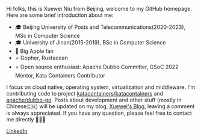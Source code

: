 Hi folks, this is Xuewei Niu from Beijing, welcome to my GitHub homepage. Here are some brief introduction about me:

- 🎓 Beijing University of Posts and Telecommunications(2020-2023), MSc in Computer Science
- 🎓 University of Jinan(2015-2019), BSc in Computer Science
- 📱 Big Apple fan
- ⭐️ Gopher, Rustacean
- ⭐️ Open source enthusiast: Apache Dubbo Committer, GSoC 2022 Mentor, Kata Containers Contributor

I focus on cloud native, operating system, virtualization and middleware. I'm contributing code to project [katacontainers/katacontainers](https://github.com/kata-containers/kata-containers) and [apache/dubbo-go](https://github.com/apache/dubbo-go). Posts about development and other stuff (mostly in Chinese🇨🇳) will be updated on my blog, [Xuewei's Blog](https://www.nxw.name), leaving a comment is always appreciated. If you have any question, please feel free to contact me directly 🤟🤟🤟

[LinkedIn](https://www.linkedin.com/in/%E5%AD%A6%E8%94%9A-%E7%89%9B-34b47917a/)
